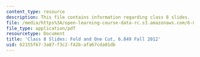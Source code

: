 ```yaml
---
content_type: resource
description: This file contains information regarding class 8 slides.
file: /media/https%3A/open-learning-course-data-rc.s3.amazonaws.com/6-849-geometric-folding-algorithms-linkages-origami-polyhedra-fall-2012/62155f673a87f3c2f42bafa67cda01db_MIT6_849F12_slidesC08.pdf
file_type: application/pdf
resourcetype: Document
title: 'Class 8 Slides: Fold and One Cut, 6.849 Fall 2012'
uid: 62155f67-3a87-f3c2-f42b-afa67cda01db
---
```

